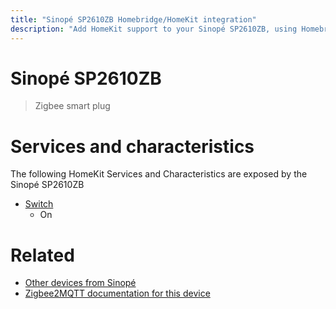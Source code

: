 ```yaml
---
title: "Sinopé SP2610ZB Homebridge/HomeKit integration"
description: "Add HomeKit support to your Sinopé SP2610ZB, using Homebridge, Zigbee2MQTT and homebridge-z2m."
---
```

<!---
This file has been GENERATED using src/docgen/docgen.ts
DO NOT EDIT THIS FILE MANUALLY!
-->
# Sinopé SP2610ZB
> Zigbee smart plug


# Services and characteristics
The following HomeKit Services and Characteristics are exposed by
the Sinopé SP2610ZB

* [Switch](../../switch.md)
  * On


# Related
* [Other devices from Sinopé](../index.md#sinope)
* [Zigbee2MQTT documentation for this device](https://www.zigbee2mqtt.io/devices/SP2610ZB.html)